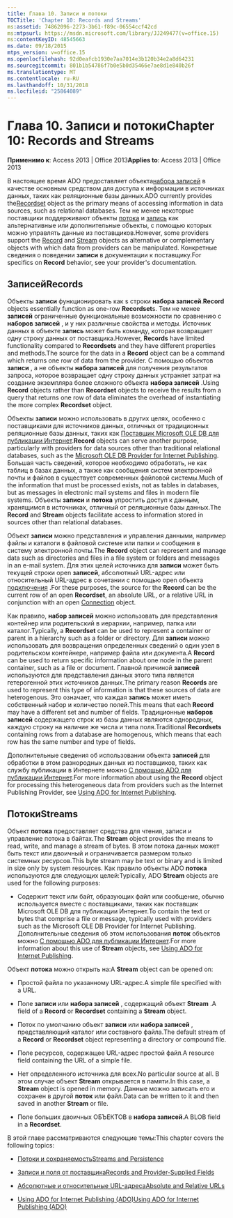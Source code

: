 ```yaml
---
title: Глава 10. Записи и потоки
TOCTitle: 'Chapter 10: Records and Streams'
ms:assetid: 74862096-2273-3b61-f89c-06554ccf42cd
ms:mtpsurl: https://msdn.microsoft.com/library/JJ249477(v=office.15)
ms:contentKeyID: 48545663
ms.date: 09/18/2015
mtps_version: v=office.15
ms.openlocfilehash: 92d0eafcb1930e7aa7014e3b120b34e2a8d64231
ms.sourcegitcommit: 801b1b54786f7b0e5b0d35466e7ae8d1e840b26f
ms.translationtype: MT
ms.contentlocale: ru-RU
ms.lasthandoff: 10/31/2018
ms.locfileid: "25864089"
---
```

# <a name="chapter-10-records-and-streams"></a><span data-ttu-id="ac344-102">Глава 10. Записи и потоки</span><span class="sxs-lookup"><span data-stu-id="ac344-102">Chapter 10: Records and Streams</span></span>


<span data-ttu-id="ac344-103">**Применимо к**: Access 2013 | Office 2013</span><span class="sxs-lookup"><span data-stu-id="ac344-103">**Applies to**: Access 2013 | Office 2013</span></span>

<span data-ttu-id="ac344-104">В настоящее время ADO предоставляет объекта[набора записей](recordset-object-ado.md) в качестве основным средством для доступа к информации в источниках данных, таких как реляционные базы данных.</span><span class="sxs-lookup"><span data-stu-id="ac344-104">ADO currently provides the[Recordset](recordset-object-ado.md) object as the primary means of accessing information in data sources, such as relational databases.</span></span> <span data-ttu-id="ac344-105">Тем не менее некоторые поставщики поддерживают объекты [потока](stream-object-ado.md) и [запись](record-object-ado.md) как альтернативные или дополнительные объекты, с помощью которых можно управлять данные из поставщиков.</span><span class="sxs-lookup"><span data-stu-id="ac344-105">However, some providers support the [Record](record-object-ado.md) and [Stream](stream-object-ado.md) objects as alternative or complementary objects with which data from providers can be manipulated.</span></span> <span data-ttu-id="ac344-106">Конкретные сведения о поведении **записи** в документации к поставщику.</span><span class="sxs-lookup"><span data-stu-id="ac344-106">For specifics on **Record** behavior, see your provider's documentation.</span></span>

## <a name="records"></a><span data-ttu-id="ac344-107">Записей</span><span class="sxs-lookup"><span data-stu-id="ac344-107">Records</span></span>

<span data-ttu-id="ac344-108">Объекты **записи** функционировать как s строки **набора записей**.</span><span class="sxs-lookup"><span data-stu-id="ac344-108">**Record** objects essentially function as one-row **Recordset**s.</span></span> <span data-ttu-id="ac344-109">Тем не менее **записей** ограниченные функциональные возможности по сравнению с **наборов записей** , и у них различные свойства и методы. Источник данных в объекте **запись** может быть команду, которая возвращает одну строку данных от поставщика.</span><span class="sxs-lookup"><span data-stu-id="ac344-109">However, **Records** have limited functionality compared to **Recordsets** and they have different properties and methods.The source for the data in a **Record** object can be a command which returns one row of data from the provider.</span></span> <span data-ttu-id="ac344-110">С помощью объектов **записи** , а не объекты **набора записей** для получения результатов запроса, которое возвращает одну строку данных устраняет затрат на создание экземпляра более сложного объекта **набора записей** .</span><span class="sxs-lookup"><span data-stu-id="ac344-110">Using **Record** objects rather than **Recordset** objects to receive the results from a query that returns one row of data eliminates the overhead of instantiating the more complex **Recordset** object.</span></span>

<span data-ttu-id="ac344-111">Объекты **записи** можно использовать в других целях, особенно с поставщиками для источников данных, отличных от традиционных реляционные базы данных, таких как [Поставщик Microsoft OLE DB для публикации Интернет](microsoft-ole-db-provider-for-internet-publishing.md).</span><span class="sxs-lookup"><span data-stu-id="ac344-111">**Record** objects can serve another purpose, particularly with providers for data sources other than traditional relational databases, such as the [Microsoft OLE DB Provider for Internet Publishing](microsoft-ole-db-provider-for-internet-publishing.md).</span></span> <span data-ttu-id="ac344-112">Большая часть сведений, которое необходимо обработать, не как таблиц в базах данных, а также как сообщения систем электронной почты и файлов в существует современных файловой системы.</span><span class="sxs-lookup"><span data-stu-id="ac344-112">Much of the information that must be processed exists, not as tables in databases, but as messages in electronic mail systems and files in modern file systems.</span></span> <span data-ttu-id="ac344-113">Объекты **записи** и **потока** упростить доступ к данным, хранящимся в источниках, отличный от реляционные базы данных.</span><span class="sxs-lookup"><span data-stu-id="ac344-113">The **Record** and **Stream** objects facilitate access to information stored in sources other than relational databases.</span></span>

<span data-ttu-id="ac344-114">Объект **записи** можно представления и управления данными, например файлы и каталоги в файловой системе или папки и сообщения в систему электронной почты.</span><span class="sxs-lookup"><span data-stu-id="ac344-114">The **Record** object can represent and manage data such as directories and files in a file system or folders and messages in an e-mail system.</span></span> <span data-ttu-id="ac344-115">Для этих целей источника для **записи** может быть текущей строки open **записей**, абсолютный URL-адрес или относительный URL-адрес в сочетании с помощью open объекта [подключения](connection-object-ado.md) .</span><span class="sxs-lookup"><span data-stu-id="ac344-115">For these purposes, the source for the **Record** can be the current row of an open **Recordset**, an absolute URL, or a relative URL in conjunction with an open [Connection](connection-object-ado.md) object.</span></span>

<span data-ttu-id="ac344-116">Как правило, **набор записей** можно использовать для представления контейнер или родительский в иерархии, например, папка или каталог.</span><span class="sxs-lookup"><span data-stu-id="ac344-116">Typically, a **Recordset** can be used to represent a container or parent in a hierarchy such as a folder or directory.</span></span> <span data-ttu-id="ac344-117">Для **записи** можно использовать для возвращения определенных сведений о один узел в родительском контейнере, например файла или документа.</span><span class="sxs-lookup"><span data-stu-id="ac344-117">A **Record** can be used to return specific information about one node in the parent container, such as a file or document.</span></span> <span data-ttu-id="ac344-118">Главной причиной **записей** используются для представления данных этого типа является гетерогенной этих источников данных.</span><span class="sxs-lookup"><span data-stu-id="ac344-118">The primary reason **Records** are used to represent this type of information is that these sources of data are heterogenous.</span></span> <span data-ttu-id="ac344-119">Это означает, что каждая **запись** может иметь собственный набор и количество полей.</span><span class="sxs-lookup"><span data-stu-id="ac344-119">This means that each **Record** may have a different set and number of fields.</span></span> <span data-ttu-id="ac344-120">Традиционные **наборов записей** содержащего строк из базы данных являются однородных, каждую строку на наличие же числа и типа поля.</span><span class="sxs-lookup"><span data-stu-id="ac344-120">Traditional **Recordsets** containing rows from a database are homogenous, which means that each row has the same number and type of fields.</span></span>

<span data-ttu-id="ac344-121">Дополнительные сведения об использовании объекта **записей** для обработки в этом разнородных данных из поставщиков, таких как службу публикации в Интернете можно [С помощью ADO для публикации Интернет](using-ado-for-internet-publishing.md).</span><span class="sxs-lookup"><span data-stu-id="ac344-121">For more information about using the **Record** object for processing this heterogeneous data from providers such as the Internet Publishing Provider, see [Using ADO for Internet Publishing](using-ado-for-internet-publishing.md).</span></span>

## <a name="streams"></a><span data-ttu-id="ac344-122">Потоки</span><span class="sxs-lookup"><span data-stu-id="ac344-122">Streams</span></span>

<span data-ttu-id="ac344-123">Объект **потока** предоставляет средства для чтения, записи и управление потока в байтах.</span><span class="sxs-lookup"><span data-stu-id="ac344-123">The **Stream** object provides the means to read, write, and manage a stream of bytes.</span></span> <span data-ttu-id="ac344-124">В этом потока данных может быть текст или двоичный и ограничивается размером только системных ресурсов.</span><span class="sxs-lookup"><span data-stu-id="ac344-124">This byte stream may be text or binary and is limited in size only by system resources.</span></span> <span data-ttu-id="ac344-125">Как правило объекты ADO **потока** используются для следующих целей:</span><span class="sxs-lookup"><span data-stu-id="ac344-125">Typically, ADO **Stream** objects are used for the following purposes:</span></span>

  - <span data-ttu-id="ac344-126">Содержит текст или байт, образующих файл или сообщение, обычно используется вместе с поставщиками, таких как поставщик Microsoft OLE DB для публикации Интернет.</span><span class="sxs-lookup"><span data-stu-id="ac344-126">To contain the text or bytes that comprise a file or message, typically used with providers such as the Microsoft OLE DB Provider for Internet Publishing.</span></span> <span data-ttu-id="ac344-127">Дополнительные сведения об этом использования **поток** объектов можно [С помощью ADO для публикации Интернет](using-ado-for-internet-publishing.md).</span><span class="sxs-lookup"><span data-stu-id="ac344-127">For more information about this use of **Stream** objects, see [Using ADO for Internet Publishing](using-ado-for-internet-publishing.md).</span></span>

<span data-ttu-id="ac344-128">Объект **потока** можно открыть на:</span><span class="sxs-lookup"><span data-stu-id="ac344-128">A **Stream** object can be opened on:</span></span>

  - <span data-ttu-id="ac344-129">Простой файла по указанному URL-адрес.</span><span class="sxs-lookup"><span data-stu-id="ac344-129">A simple file specified with a URL.</span></span>

  - <span data-ttu-id="ac344-130">Поле **записи** или **набора записей** , содержащий объект **Stream** .</span><span class="sxs-lookup"><span data-stu-id="ac344-130">A field of a **Record** or **Recordset** containing a **Stream** object.</span></span>

  - <span data-ttu-id="ac344-131">Поток по умолчанию объект **записи** или **набора записей** , представляющий каталог или составного файла.</span><span class="sxs-lookup"><span data-stu-id="ac344-131">The default stream of a **Record** or **Recordset** object representing a directory or compound file.</span></span>

  - <span data-ttu-id="ac344-132">Поле ресурсов, содержащее URL-адрес простой файл.</span><span class="sxs-lookup"><span data-stu-id="ac344-132">A resource field containing the URL of a simple file.</span></span>

  - <span data-ttu-id="ac344-133">Нет определенного источника для всех.</span><span class="sxs-lookup"><span data-stu-id="ac344-133">No particular source at all.</span></span> <span data-ttu-id="ac344-134">В этом случае объект **Stream** открывается в памяти.</span><span class="sxs-lookup"><span data-stu-id="ac344-134">In this case, a **Stream** object is opened in memory.</span></span> <span data-ttu-id="ac344-135">Данные можно записать его и сохранен в другой **поток** или файл.</span><span class="sxs-lookup"><span data-stu-id="ac344-135">Data can be written to it and then saved in another **Stream** or file.</span></span>

  - <span data-ttu-id="ac344-136">Поле больших двоичных ОБЪЕКТОВ в **набора записей**.</span><span class="sxs-lookup"><span data-stu-id="ac344-136">A BLOB field in a **Recordset**.</span></span>

<span data-ttu-id="ac344-137">В этой главе рассматриваются следующие темы:</span><span class="sxs-lookup"><span data-stu-id="ac344-137">This chapter covers the following topics:</span></span>

- [<span data-ttu-id="ac344-138">Потоки и сохраняемость</span><span class="sxs-lookup"><span data-stu-id="ac344-138">Streams and Persistence</span></span>](streams-and-persistence.md)

- [<span data-ttu-id="ac344-139">Записи и поля от поставщика</span><span class="sxs-lookup"><span data-stu-id="ac344-139">Records and Provider-Supplied Fields</span></span>](records-and-provider-supplied-fields.md)

- [<span data-ttu-id="ac344-140">Абсолютные и относительные URL-адреса</span><span class="sxs-lookup"><span data-stu-id="ac344-140">Absolute and Relative URLs</span></span>](absolute-and-relative-urls.md)

- [<span data-ttu-id="ac344-141">Using ADO for Internet Publishing (ADO)</span><span class="sxs-lookup"><span data-stu-id="ac344-141">Using ADO for Internet Publishing (ADO)</span></span>](using-ado-for-internet-publishing.md)